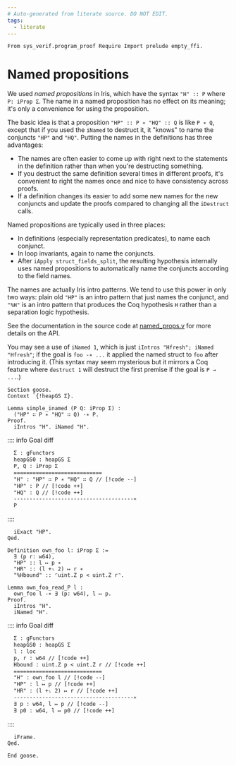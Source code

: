 ```yaml
---
# Auto-generated from literate source. DO NOT EDIT.
tags:
  - literate
---
```


```coq
From sys_verif.program_proof Require Import prelude empty_ffi.

```

# Named propositions

We used _named propositions_ in Iris, which have the syntax `"H" :: P` where `P: iProp Σ`. The name in a named proposition has no effect on its meaning; it's only a convenience for using the proposition.

The basic idea is that a proposition `"HP" :: P ∗ "HQ" :: Q` is like `P ∗ Q`, except that if you used the `iNamed` to destruct it, it "knows" to name the conjuncts `"HP"` and `"HQ"`. Putting the names in the definitions has three advantages:

- The names are often easier to come up with right next to the statements in the definition rather than when you're destructing something.
- If you destruct the same definition several times in different proofs, it's convenient to right the names once and nice to have consistency across proofs.
- If a definition changes its easier to add some new names for the new conjuncts and update the proofs compared to changing all the `iDestruct` calls.

Named propositions are typically used in three places:

- In definitions (especially representation predicates), to name each conjunct.
- In loop invariants, again to name the conjuncts.
- After `iApply struct_fields_split`, the resulting hypothesis internally uses named propositions to automatically name the conjuncts according to the field names.

The names are actually Iris intro patterns. We tend to use this power in only two ways: plain old `"HP"` is an intro pattern that just names the conjunct, and `"%H"` is an intro pattern that produces the Coq hypothesis `H` rather than a separation logic hypothesis.

See the documentation in the source code at [named_props.v](https://github.com/tchajed/iris-named-props/blob/main/src/named_props.v) for more details on the API.

You may see a use of `iNamed 1`, which is just `iIntros "Hfresh"; iNamed "Hfresh"`; if the goal is `foo -∗ ...` it applied the named struct to `foo` after introducing it. (This syntax may seem mysterious but it mirrors a Coq feature where `destruct 1` will destruct the first premise if the goal is `P → ...`.)

```coq
Section goose.
Context `{!heapGS Σ}.

Lemma simple_inamed (P Q: iProp Σ) :
  ("HP" ∷ P ∗ "HQ" ∷ Q) -∗ P.
Proof.
  iIntros "H". iNamed "H".
```

:::: info Goal diff

```txt title="goal diff"
  Σ : gFunctors
  heapGS0 : heapGS Σ
  P, Q : iProp Σ
  ============================
  "H" : "HP" ∷ P ∗ "HQ" ∷ Q // [!code --]
  "HP" : P // [!code ++]
  "HQ" : Q // [!code ++]
  --------------------------------------∗
  P
```

::::

```coq
  iExact "HP".
Qed.

Definition own_foo l: iProp Σ :=
  ∃ (p r: w64),
  "HP" :: l ↦ p ∗
  "HR" :: (l +ₗ 2) ↦ r ∗
  "%Hbound" :: ⌜uint.Z p < uint.Z r⌝.

Lemma own_foo_read_P l :
  own_foo l -∗ ∃ (p: w64), l ↦ p.
Proof.
  iIntros "H".
  iNamed "H".
```

:::: info Goal diff

```txt title="goal diff"
  Σ : gFunctors
  heapGS0 : heapGS Σ
  l : loc
  p, r : w64 // [!code ++]
  Hbound : uint.Z p < uint.Z r // [!code ++]
  ============================
  "H" : own_foo l // [!code --]
  "HP" : l ↦ p // [!code ++]
  "HR" : (l +ₗ 2) ↦ r // [!code ++]
  --------------------------------------∗
  ∃ p : w64, l ↦ p // [!code --]
  ∃ p0 : w64, l ↦ p0 // [!code ++]
```

::::

```coq
  iFrame.
Qed.

End goose.
```
